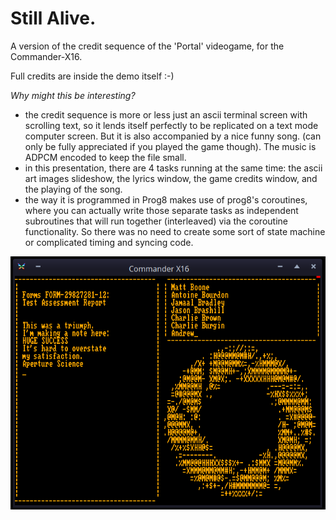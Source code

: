 # Still Alive.

A version of the credit sequence of the 'Portal' videogame, for the Commander-X16.

Full credits are inside the demo itself :-)

*Why might this be interesting?*

- the credit sequence is more or less just an ascii terminal screen with scrolling text, so it lends itself perfectly to be replicated on a text mode computer screen. But it is also accompanied by a nice funny song. (can only be fully appreciated if you played the game though). The music is ADPCM encoded to keep the file small.
- in this presentation, there are 4 tasks running at the same time: the ascii art images slideshow, the lyrics window, the game credits window, and the playing of the song.
- the way it is programmed in Prog8 makes use of prog8's coroutines, where you can actually write those separate tasks as independent subroutines that will run together (interleaved) via the coroutine functionality.  So there was no need to create some sort of state machine or complicated timing and syncing code.

![Screenshot](screenshot.png)

